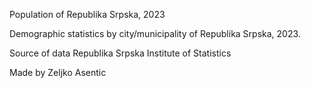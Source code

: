 Population of Republika Srpska, 2023

Demographic statistics by city/municipality of Republika Srpska, 2023.

Source of data Republika Srpska Institute of Statistics

Made by Zeljko Asentic
